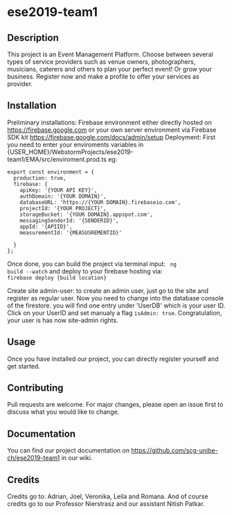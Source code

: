 # ese2019-team1

## Description
This project is an Event Management Platform. Choose between several types of service providers such as venue owners, photographers, musicians, caterers and others to plan your perfect event! Or grow your business. Register now and make a profile to offer your services as provider.

## Installation
Preliminary installations:
  Firebase environment either directly hosted on https://firebase.google.com
  or your own server environment via Firebase SDK kit https://firebase.google.com/docs/admin/setup
Deployment:
  First you need to enter your enviroments variables in {USER_HOME}/WebstormProjects/ese2019-team1/EMA/src/enviroment.prod.ts
  eg: 
  <pre><code>export const environment = {
  production: true,
  firebase: {
    apiKey: '{YOUR API KEY}',
    authDomain: '{YOUR DOMAIN}',
    databaseURL: 'https://{YOUR DOMAIN}.firebaseio.com',
    projectId: '{YOUR PROJECT}',
    storageBucket: '{YOUR DOMAIN}.appspot.com',
    messagingSenderId: '{SENDERID}',
    appId: '{APIID}',
    measurementId: '{MEASUSREMENTID}'

  }
};</code></pre>
  
   Once done, you can build the project via terminal input:
   <code> ng build --watch</code>
   and deploy to your firebase hosting via:
   <code> firebase deploy {build location}</code>
 
 Create site admin-user:
    to create an admin user, just go to the site and register as regular user. Now you need to change into the database
    console of the firestore. you will find one entry under 'UserDB' which is your user ID. Click on your UserID and set 
    manualy a flag <code>isAdmin: true</code>.
    Congratulation, your user is has now site-admin rights.
    
 

## Usage
Once you have installed our project, you can directly register yourself and get started.

## Contributing
Pull requests are welcome. For major changes, please open an issue first to discuss what you would like to change.

## Documentation
You can find our project documentation on https://github.com/scg-unibe-ch/ese2019-team1 in our wiki.

## Credits
Credits go to: Adrian, Joel, Veronika, Leila and Romana.
And of course credits go to our Professor Nierstrasz and our assistant Nitish Patkar.
